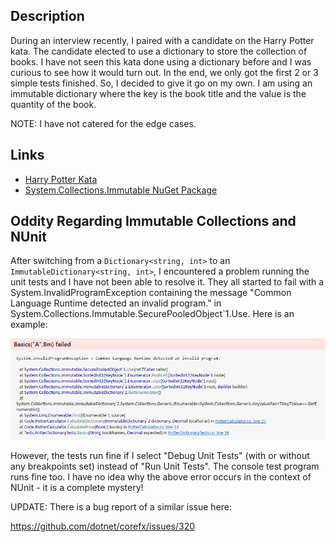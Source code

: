 
## Description

During an interview recently, I paired with a candidate on the Harry
Potter kata. The candidate elected to use a dictionary to store the collection of books.
I have not seen this kata done using a dictionary before and I was curious to see how it would
turn out. In the end, we only got the first 2 or 3 simple tests finished. So, I decided to
give it go on my own. I am using an immutable dictionary where the key is the book title
and the value is the quantity of the book.

NOTE: I have not catered for the edge cases.

## Links

* [Harry Potter Kata](http://codingdojo.org/cgi-bin/index.pl?KataPotter)
* [System.Collections.Immutable NuGet Package](http://www.nuget.org/packages/System.Collections.Immutable/1.1.33-beta)

## Oddity Regarding Immutable Collections and NUnit

After switching from a <code>Dictionary&lt;string, int&gt;</code> to an <code>ImmutableDictionary&lt;string, int&gt;</code>, 
I encountered a problem running the unit tests and I have not been able to resolve it.
They all started to fail with a System.InvalidProgramException containing the message "Common Language Runtime detected an invalid program."
in System.Collections.Immutable.SecurePooledObject`1.Use.
Here is an example:

![Screenshot](https://raw.githubusercontent.com/taylorjg/PotterDictionary/master/Images/ImmutableCollectionsAndNUnitError.png "Screenshot")

However, the tests run fine if I select "Debug Unit Tests" (with or without any breakpoints set) instead of "Run Unit Tests".
The console test program runs fine too. I have no idea why the above error occurs in the context of NUnit - it is a complete mystery!

UPDATE: There is a bug report of a similar issue here:

https://github.com/dotnet/corefx/issues/320
